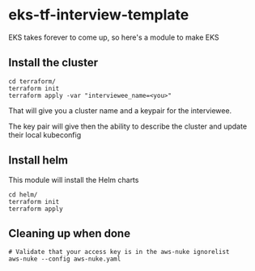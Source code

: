 # eks-tf-interview-template
EKS takes forever to come up, so here's a module to make EKS 

## Install the cluster
```
cd terraform/
terraform init
terraform apply -var "interviewee_name=<you>"
```

That will give you a cluster name and a keypair for the interviewee.  

The key pair will give then the ability to describe the cluster and update their local kubeconfig

## Install helm

This module will install the Helm charts

```
cd helm/
terraform init
terraform apply
```

## Cleaning up when done

```
# Validate that your access key is in the aws-nuke ignorelist
aws-nuke --config aws-nuke.yaml
```
